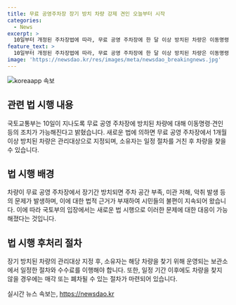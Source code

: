 ```yaml
---
title: 무료 공영주차장 장기 방치 차량 강제 견인 오늘부터 시작
categories:
  - News
excerpt: >
  10일부터 개정된 주차장법에 따라, 무료 공영 주차장에 한 달 이상 방치된 차량은 이동명령 및 견인의 대상이 된다. 이로써 주차 공간 부족, 미관 저해, 악취 발생 등으로 시민들의 불편을 초래했던 장기 방치 차량 문제에 대한 법적 근거가 마련되었다. 해당 차량 소유자는 견인 후 24시간 이내에 차량을 찾지 않을 시 보관장소 소유자가 등기우편으로 통지하고, 한 달 내에 찾지 않을 경우 차량을 매각 또는 폐차할 수 있다.
feature_text: >
  10일부터 개정된 주차장법에 따라, 무료 공영 주차장에 한 달 이상 방치된 차량은 이동명령 및 견인의 대상이 된다. 이로써 주차 공간 부족, 미관 저해, 악취 발생 등으로 시민들의 불편을 초래했던 장기 방치 차량 문제에 대한 법적 근거가 마련되었다. 해당 차량 소유자는 견인 후 24시간 이내에 차량을 찾지 않을 시 보관장소 소유자가 등기우편으로 통지하고, 한 달 내에 찾지 않을 경우 차량을 매각 또는 폐차할 수 있다.
image: 'https://newsdao.kr/res/images/meta/newsdao_breakingnews.jpg'
---
```


<p><img src="https://newsdao.kr/res/images/meta/newsdao_breakingnews.jpg" alt="koreaapp 속보" /></p>

<h2 data-ke-size="size26">관련 법 시행 내용</h2>

<p data-ke-size="size16">국토교통부는 10일이 지나도록 무료 공영 주차장에 방치된 차량에 대해 이동명령·견인 등의 조치가 가능해진다고 밝혔습니다. 새로운 법에 의하면 무료 공영 주차장에서 1개월 이상 방치된 차량은 관리대상으로 지정되며, 소유자는 일정 절차를 거친 후 차량을 찾을 수 있습니다.</p>

<h2 data-ke-size="size26">법 시행 배경</h2>

<p data-ke-size="size16">차량이 무료 공영 주차장에서 장기간 방치되면 주차 공간 부족, 미관 저해, 악취 발생 등의 문제가 발생하며, 이에 대한 법적 근거가 부재하여 시민들의 불편이 지속되어 왔습니다. 이에 따라 국토부의 입장에서는 새로운 법 시행으로 이러한 문제에 대한 대응이 가능해졌다는 것입니다.</p>

<h2 data-ke-size="size26">법 시행 후처리 절차</h2>

<p data-ke-size="size16">장기 방치된 차량의 관리대상 지정 후, 소유자는 해당 차량을 찾기 위해 운영되는 보관소에서 일정한 절차와 수수료를 이행해야 합니다. 또한, 일정 기간 이후에도 차량을 찾지 않을 경우에는 매각 또는 폐차될 수 있는 절차가 마련되어 있습니다.</p>
실시간 뉴스 속보는, <a href="https://newsdao.kr" rel="dofollow">https://newsdao.kr</a>


